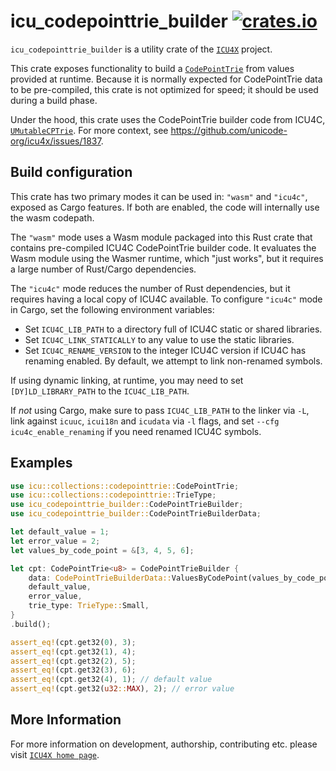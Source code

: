 # icu_codepointtrie_builder [![crates.io](https://img.shields.io/crates/v/icu_codepointtrie_builder)](https://crates.io/crates/icu_codepointtrie_builder)

`icu_codepointtrie_builder` is a utility crate of the [`ICU4X`] project.

This crate exposes functionality to build a [`CodePointTrie`] from values provided at runtime.
Because it is normally expected for CodePointTrie data to be pre-compiled, this crate is not
optimized for speed; it should be used during a build phase.

Under the hood, this crate uses the CodePointTrie builder code from ICU4C, [`UMutableCPTrie`].
For more context, see <https://github.com/unicode-org/icu4x/issues/1837>.

## Build configuration

This crate has two primary modes it can be used in: `"wasm"` and `"icu4c"`, exposed as
Cargo features. If both are enabled, the code will internally use the wasm codepath.

The `"wasm"` mode uses a Wasm module packaged into this Rust crate that contains
pre-compiled ICU4C CodePointTrie builder code. It evaluates the Wasm module using
the Wasmer runtime, which "just works", but it requires a large number of
Rust/Cargo dependencies.

The `"icu4c"` mode reduces the number of Rust dependencies, but it requires having a local copy
of ICU4C available. To configure `"icu4c"` mode in Cargo, set the following environment variables:

- Set `ICU4C_LIB_PATH` to a directory full of ICU4C static or shared libraries.
- Set `ICU4C_LINK_STATICALLY` to any value to use the static libraries.
- Set `ICU4C_RENAME_VERSION` to the integer ICU4C version if ICU4C has renaming
  enabled. By default, we attempt to link non-renamed symbols.

If using dynamic linking, at runtime, you may need to set `[DY]LD_LIBRARY_PATH`
to the `ICU4C_LIB_PATH`.

If _not_ using Cargo, make sure to pass `ICU4C_LIB_PATH` to the linker via `-L`, link against
`icuuc`, `icui18n` and `icudata` via `-l` flags, and set `--cfg icu4c_enable_renaming` if you need
renamed ICU4C symbols.

## Examples

```rust
use icu::collections::codepointtrie::CodePointTrie;
use icu::collections::codepointtrie::TrieType;
use icu_codepointtrie_builder::CodePointTrieBuilder;
use icu_codepointtrie_builder::CodePointTrieBuilderData;

let default_value = 1;
let error_value = 2;
let values_by_code_point = &[3, 4, 5, 6];

let cpt: CodePointTrie<u8> = CodePointTrieBuilder {
    data: CodePointTrieBuilderData::ValuesByCodePoint(values_by_code_point),
    default_value,
    error_value,
    trie_type: TrieType::Small,
}
.build();

assert_eq!(cpt.get32(0), 3);
assert_eq!(cpt.get32(1), 4);
assert_eq!(cpt.get32(2), 5);
assert_eq!(cpt.get32(3), 6);
assert_eq!(cpt.get32(4), 1); // default value
assert_eq!(cpt.get32(u32::MAX), 2); // error value
```

[`ICU4X`]: ../icu/index.html
[`CodePointTrie`]: icu_collections::codepointtrie::CodePointTrie
[`UMutableCPTrie`]: (https://unicode-org.github.io/icu-docs/apidoc/dev/icu4c/umutablecptrie_8h.html#ad8945cf34ca9d40596a66a1395baa19b)

## More Information

For more information on development, authorship, contributing etc. please visit [`ICU4X home page`](https://github.com/unicode-org/icu4x).
